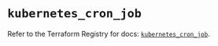 # `kubernetes_cron_job`

Refer to the Terraform Registry for docs: [`kubernetes_cron_job`](https://registry.terraform.io/providers/hashicorp/kubernetes/2.27.0/docs/resources/cron_job).
